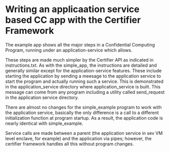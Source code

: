Writing an applicaation service based  CC app with the Certifier Framework
==========================================================================

The example app shows all the major steps in a Confidential Computing Program,
running under an application-service which allows.

These steps are made much simpler by the Certifier API as indicated in
instructions.txt. As with the simple_app, the instructions are detailed
and generally similar except for the application-service features.  These
include starting the application by sending a meesage to the application
service to start the program and actually running such a service.  This
is demonstrated in the application_service directory where application_service
is built.  This message can come from any program including a utility called
send_request in the application service directory.

There are almost no changes for the simple_example program to work with the
application service, basically the only difference is a call to a different
initialization function at program startup.  As a result, the application
code is nearly identical with simple_example.

Service calls are made between a parent (the application service in sev VM
level enclave, for example) and the application via pipes; however, the
certifier framework handles all this without program changes.

